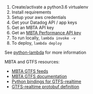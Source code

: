 1. Create/activate a python3.6 virtualenv
1. Install requirements
1. Setup your aws credentials
1. Get your Datadog API / app keys
1. Get an MBTA API key
1. Get an [MBTA Performance API key](https://www.mbta.com/developers/mbta-performance)
1. To run locally, `lambda invoke -v`
1. To deploy, `lambda deploy`

See [python-lambda](https://github.com/nficano/python-lambda) for more information

MBTA and GTFS resources:

* [MBTA GTFS feeds](https://www.mbta.com/developers/gtfs-realtime)
* [MBTA GTFS documentation](https://github.com/mbta/gtfs-documentation/)
* [Python bindings for GTFS-realtime](https://github.com/google/gtfs-realtime-bindings)
* [GTFS-realtime protobuf definition](https://developers.google.com/transit/gtfs-realtime/gtfs-realtime-proto)
